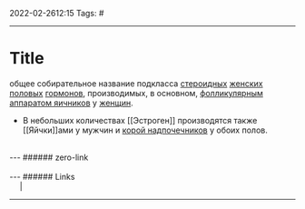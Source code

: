 2022-02-2612:15
Tags: #

---
# Title
общее собирательное название подкласса [стероидных](https://wp.wiki-wiki.ru/wp/index.php/%D0%A1%D1%82%D0%B5%D1%80%D0%BE%D0%B8%D0%B4%D1%8B "Стероиды") [женских половых](https://wp.wiki-wiki.ru/wp/index.php/%D0%9F%D0%BE%D0%BB%D0%BE%D0%B2%D1%8B%D0%B5_%D0%B3%D0%BE%D1%80%D0%BC%D0%BE%D0%BD%D1%8B "Половые гормоны") [гормонов](https://wp.wiki-wiki.ru/wp/index.php/%D0%93%D0%BE%D1%80%D0%BC%D0%BE%D0%BD%D1%8B "Гормоны"), производимых, в основном, [фолликулярным аппаратом яичников](https://wp.wiki-wiki.ru/wp/index.php/%D0%A4%D0%BE%D0%BB%D0%BB%D0%B8%D0%BA%D1%83%D0%BB_%D1%8F%D0%B8%D1%87%D0%BD%D0%B8%D0%BA%D0%B0 "Фолликул яичника") у [женщин](https://wp.wiki-wiki.ru/wp/index.php/%D0%96%D0%B5%D0%BD%D1%89%D0%B8%D0%BD%D0%B0 "Женщина").

- В небольших количествах [[Эстроген]] производятся также [[Яйчки]]ами у мужчин и [корой надпочечников](https://wp.wiki-wiki.ru/wp/index.php/%D0%9A%D0%BE%D1%80%D0%B0_%D0%BD%D0%B0%D0%B4%D0%BF%D0%BE%D1%87%D0%B5%D1%87%D0%BD%D0%B8%D0%BA%D0%BE%D0%B2 "Кора надпочечников") у обоих полов.
</br>
---
###### zero-link </br>

</br>
---
###### Links </br>
 &emsp; | &emsp; 


---